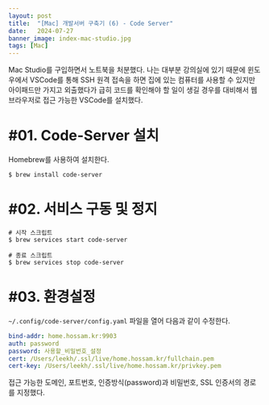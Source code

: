 ```yaml
---
layout: post
title:  "[Mac] 개발서버 구축기 (6) - Code Server"
date:   2024-07-27
banner_image: index-mac-studio.jpg
tags: [Mac]
---
```


Mac Studio를 구입하면서 노트북을 처분했다. 나는 대부분 강의실에 있기 때문에 윈도우에서 VSCode를 통해 SSH 원격 접속을 하면 집에 있는 컴퓨터를 사용할 수 있지만 아이패드만 가지고 외출했다가 급히 코드를 확인해야 할 일이 생길 경우를 대비해서 웹 브라우저로 접근 가능한 VSCode를 설치했다.

<!--more-->

# #01. Code-Server 설치

Homebrew를 사용하여 설치한다.

```shell
$ brew install code-server
```

# #02. 서비스 구동 및 정지

```shell
# 시작 스크립트
$ brew services start code-server

# 종료 스크립트
$ brew services stop code-server
```


# #03. 환경설정

`~/.config/code-server/config.yaml` 파일을 열어 다음과 같이 수정한다.

```yaml
bind-addr: home.hossam.kr:9903
auth: password
password: 사용할_비밀번호_설정
cert: /Users/leekh/.ssl/live/home.hossam.kr/fullchain.pem
cert-key: /Users/leekh/.ssl/live/home.hossam.kr/privkey.pem
```

접근 가능한 도메인, 포트번호, 인증방식(password)과 비밀번호, SSL 인증서의 경로를 지정했다.